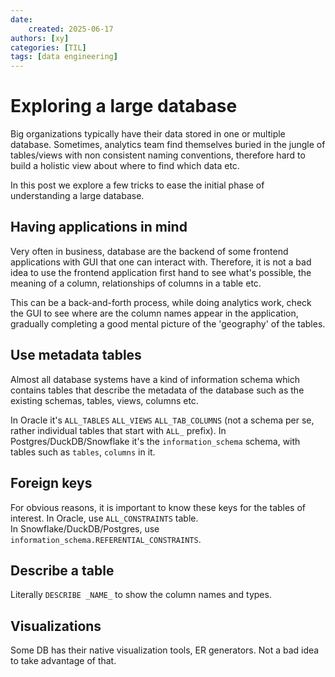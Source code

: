 ```yaml
---
date: 
    created: 2025-06-17
authors: [xy]
categories: [TIL]
tags: [data engineering]
---
```


# Exploring a large database

Big organizations typically have their data stored in one or multiple database. 
Sometimes, analytics team find themselves buried in the jungle of tables/views with non consistent naming conventions, 
therefore hard to build a holistic view about where to find which data etc.  

In this post we explore a few tricks to ease the initial phase of understanding a large database. 

## Having applications in mind

Very often in business, database are the backend of some frontend applications with GUI that one can interact with. Therefore, it is not a bad idea to use the frontend application first hand to see what's possible, the meaning of a column, relationships of columns in a table etc.

This can be a back-and-forth process, while doing analytics work, check the GUI to see where are the column names appear in the application, gradually completing a good mental picture of the 'geography' of the tables.  

## Use metadata tables

Almost all database systems have a kind of information schema which contains tables that describe the metadata of the database such as the existing schemas, tables, views, columns etc. 

In Oracle it's `ALL_TABLES` `ALL_VIEWS` `ALL_TAB_COLUMNS` (not a schema per se, rather individual tables that start with `ALL_` prefix). 
In Postgres/DuckDB/Snowflake it's the `information_schema`  schema, with tables such as `tables`, `columns` in it. 

## Foreign keys

For obvious reasons, it is important to know these keys for the tables of interest. In Oracle, use `ALL_CONSTRAINTS` table.  
In Snowflake/DuckDB/Postgres, use `information_schema.REFERENTIAL_CONSTRAINTS`.

## Describe a table

Literally `DESCRIBE _NAME_` to show the column names and types. 

## Visualizations

Some DB has their native visualization tools, ER generators. Not a bad idea to take advantage of that.  